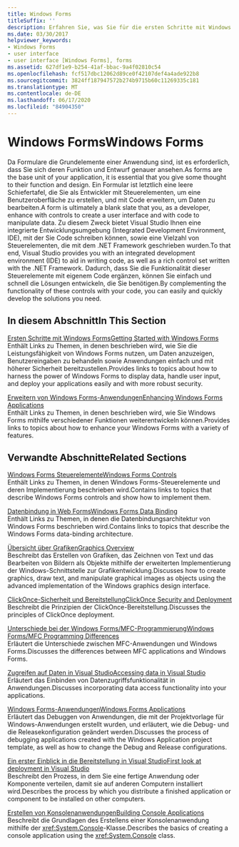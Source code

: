 ```yaml
---
title: Windows Forms
titleSuffix: ''
description: Erfahren Sie, was Sie für die ersten Schritte mit Windows Forms und wie Sie Ihre Windows Forms Anwendungen verbessern können.
ms.date: 03/30/2017
helpviewer_keywords:
- Windows Forms
- user interface
- user interface [Windows Forms], forms
ms.assetid: 627df1e9-b254-41af-bbac-9a4f02810c54
ms.openlocfilehash: fcf517dbc12062d89ce0f42107def4a4ade922b8
ms.sourcegitcommit: 3824ff187947572b274b9715b60c11269335c181
ms.translationtype: MT
ms.contentlocale: de-DE
ms.lasthandoff: 06/17/2020
ms.locfileid: "84904350"
---
```

# <a name="windows-forms"></a><span data-ttu-id="e17b1-103">Windows Forms</span><span class="sxs-lookup"><span data-stu-id="e17b1-103">Windows Forms</span></span>
<span data-ttu-id="e17b1-104">Da Formulare die Grundelemente einer Anwendung sind, ist es erforderlich, dass Sie sich deren Funktion und Entwurf genauer ansehen.</span><span class="sxs-lookup"><span data-stu-id="e17b1-104">As forms are the base unit of your application, it is essential that you give some thought to their function and design.</span></span> <span data-ttu-id="e17b1-105">Ein Formular ist letztlich eine leere Schiefertafel, die Sie als Entwickler mit Steuerelementen, um eine Benutzeroberfläche zu erstellen, und mit Code erweitern, um Daten zu bearbeiten.</span><span class="sxs-lookup"><span data-stu-id="e17b1-105">A form is ultimately a blank slate that you, as a developer, enhance with controls to create a user interface and with code to manipulate data.</span></span> <span data-ttu-id="e17b1-106">Zu diesem Zweck bietet Visual Studio Ihnen eine integrierte Entwicklungsumgebung (Integrated Development Environment, IDE), mit der Sie Code schreiben können, sowie eine Vielzahl von Steuerelementen, die mit dem .NET Framework geschrieben wurden.</span><span class="sxs-lookup"><span data-stu-id="e17b1-106">To that end, Visual Studio provides you with an integrated development environment (IDE) to aid in writing code, as well as a rich control set written with the .NET Framework.</span></span> <span data-ttu-id="e17b1-107">Dadurch, dass Sie die Funktionalität dieser Steuerelemente mit eigenem Code ergänzen, können Sie einfach und schnell die Lösungen entwickeln, die Sie benötigen.</span><span class="sxs-lookup"><span data-stu-id="e17b1-107">By complementing the functionality of these controls with your code, you can easily and quickly develop the solutions you need.</span></span>  
  
## <a name="in-this-section"></a><span data-ttu-id="e17b1-108">In diesem Abschnitt</span><span class="sxs-lookup"><span data-stu-id="e17b1-108">In This Section</span></span>  
 [<span data-ttu-id="e17b1-109">Ersten Schritte mit Windows Forms</span><span class="sxs-lookup"><span data-stu-id="e17b1-109">Getting Started with Windows Forms</span></span>](getting-started-with-windows-forms.md)  
 <span data-ttu-id="e17b1-110">Enthält Links zu Themen, in denen beschrieben wird, wie Sie die Leistungsfähigkeit von Windows Forms nutzen, um Daten anzuzeigen, Benutzereingaben zu behandeln sowie Anwendungen einfach und mit höherer Sicherheit bereitzustellen.</span><span class="sxs-lookup"><span data-stu-id="e17b1-110">Provides links to topics about how to harness the power of Windows Forms to display data, handle user input, and deploy your applications easily and with more robust security.</span></span>  
  
 [<span data-ttu-id="e17b1-111">Erweitern von Windows Forms-Anwendungen</span><span class="sxs-lookup"><span data-stu-id="e17b1-111">Enhancing Windows Forms Applications</span></span>](./advanced/index.md)  
 <span data-ttu-id="e17b1-112">Enthält Links zu Themen, in denen beschrieben wird, wie Sie Windows Forms mithilfe verschiedener Funktionen weiterentwickeln können.</span><span class="sxs-lookup"><span data-stu-id="e17b1-112">Provides links to topics about how to enhance your Windows Forms with a variety of features.</span></span>  
  
## <a name="related-sections"></a><span data-ttu-id="e17b1-113">Verwandte Abschnitte</span><span class="sxs-lookup"><span data-stu-id="e17b1-113">Related Sections</span></span>  
 [<span data-ttu-id="e17b1-114">Windows Forms Steuerelemente</span><span class="sxs-lookup"><span data-stu-id="e17b1-114">Windows Forms Controls</span></span>](./controls/index.md)  
 <span data-ttu-id="e17b1-115">Enthält Links zu Themen, in denen Windows Forms-Steuerelemente und deren Implementierung beschrieben wird.</span><span class="sxs-lookup"><span data-stu-id="e17b1-115">Contains links to topics that describe Windows Forms controls and show how to implement them.</span></span>  
  
 [<span data-ttu-id="e17b1-116">Datenbindung in Web Forms</span><span class="sxs-lookup"><span data-stu-id="e17b1-116">Windows Forms Data Binding</span></span>](windows-forms-data-binding.md)  
 <span data-ttu-id="e17b1-117">Enthält Links zu Themen, in denen die Datenbindungsarchitektur von Windows Forms beschrieben wird.</span><span class="sxs-lookup"><span data-stu-id="e17b1-117">Contains links to topics that describe the Windows Forms data-binding architecture.</span></span>  
  
 [<span data-ttu-id="e17b1-118">Übersicht über Grafiken</span><span class="sxs-lookup"><span data-stu-id="e17b1-118">Graphics Overview</span></span>](./advanced/graphics-overview-windows-forms.md)  
 <span data-ttu-id="e17b1-119">Beschreibt das Erstellen von Grafiken, das Zeichnen von Text und das Bearbeiten von Bildern als Objekte mithilfe der erweiterten Implementierung der Windows-Schnittstelle zur Grafikentwicklung.</span><span class="sxs-lookup"><span data-stu-id="e17b1-119">Discusses how to create graphics, draw text, and manipulate graphical images as objects using the advanced implementation of the Windows graphics design interface.</span></span>  
  
 [<span data-ttu-id="e17b1-120">ClickOnce-Sicherheit und Bereitstellung</span><span class="sxs-lookup"><span data-stu-id="e17b1-120">ClickOnce Security and Deployment</span></span>](/visualstudio/deployment/clickonce-security-and-deployment)  
 <span data-ttu-id="e17b1-121">Beschreibt die Prinzipien der ClickOnce-Bereitstellung.</span><span class="sxs-lookup"><span data-stu-id="e17b1-121">Discusses the principles of ClickOnce deployment.</span></span>  
  
 [<span data-ttu-id="e17b1-122">Unterschiede bei der Windows Forms/MFC-Programmierung</span><span class="sxs-lookup"><span data-stu-id="e17b1-122">Windows Forms/MFC Programming Differences</span></span>](/cpp/dotnet/windows-forms-mfc-programming-differences)  
 <span data-ttu-id="e17b1-123">Erläutert die Unterschiede zwischen MFC-Anwendungen und Windows Forms.</span><span class="sxs-lookup"><span data-stu-id="e17b1-123">Discusses the differences between MFC applications and Windows Forms.</span></span>  
  
 [<span data-ttu-id="e17b1-124">Zugreifen auf Daten in Visual Studio</span><span class="sxs-lookup"><span data-stu-id="e17b1-124">Accessing data in Visual Studio</span></span>](/visualstudio/data-tools/accessing-data-in-visual-studio)  
 <span data-ttu-id="e17b1-125">Erläutert das Einbinden von Datenzugriffsfunktionalität in Anwendungen.</span><span class="sxs-lookup"><span data-stu-id="e17b1-125">Discusses incorporating data access functionality into your applications.</span></span>  
  
 [<span data-ttu-id="e17b1-126">Windows Forms-Anwendungen</span><span class="sxs-lookup"><span data-stu-id="e17b1-126">Windows Forms Applications</span></span>](/visualstudio/debugger/debugging-preparation-windows-forms-applications)  
 <span data-ttu-id="e17b1-127">Erläutert das Debuggen von Anwendungen, die mit der Projektvorlage für Windows-Anwendungen erstellt wurden, und erläutert, wie die Debug- und die Releasekonfiguration geändert werden.</span><span class="sxs-lookup"><span data-stu-id="e17b1-127">Discusses the process of debugging applications created with the Windows Application project template, as well as how to change the Debug and Release configurations.</span></span>  
  
 [<span data-ttu-id="e17b1-128">Ein erster Einblick in die Bereitstellung in Visual Studio</span><span class="sxs-lookup"><span data-stu-id="e17b1-128">First look at deployment in Visual Studio</span></span>](/visualstudio/deployment/deploying-applications-services-and-components)  
 <span data-ttu-id="e17b1-129">Beschreibt den Prozess, in dem Sie eine fertige Anwendung oder Komponente verteilen, damit sie auf anderen Computern installiert wird.</span><span class="sxs-lookup"><span data-stu-id="e17b1-129">Describes the process by which you distribute a finished application or component to be installed on other computers.</span></span>  
  
 [<span data-ttu-id="e17b1-130">Erstellen von Konsolenanwendungen</span><span class="sxs-lookup"><span data-stu-id="e17b1-130">Building Console Applications</span></span>](../../standard/building-console-apps.md)  
 <span data-ttu-id="e17b1-131">Beschreibt die Grundlagen des Erstellens einer Konsolenanwendung mithilfe der <xref:System.Console>-Klasse.</span><span class="sxs-lookup"><span data-stu-id="e17b1-131">Describes the basics of creating a console application using the <xref:System.Console> class.</span></span>
